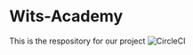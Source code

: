 # Wits-Academy
This is the respository for our project
<img alt="CircleCI" src="https://img.shields.io/circleci/build/github/JayMphek18/Wits-Academy/testing">
